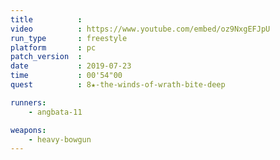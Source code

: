 ```yaml
---
title          :
video          : https://www.youtube.com/embed/oz9NxgEFJpU
run_type       : freestyle
platform       : pc
patch_version  : 
date           : 2019-07-23
time           : 00'54"00
quest          : 8★-the-winds-of-wrath-bite-deep

runners:
    - angbata-11

weapons:
    - heavy-bowgun
---
```

